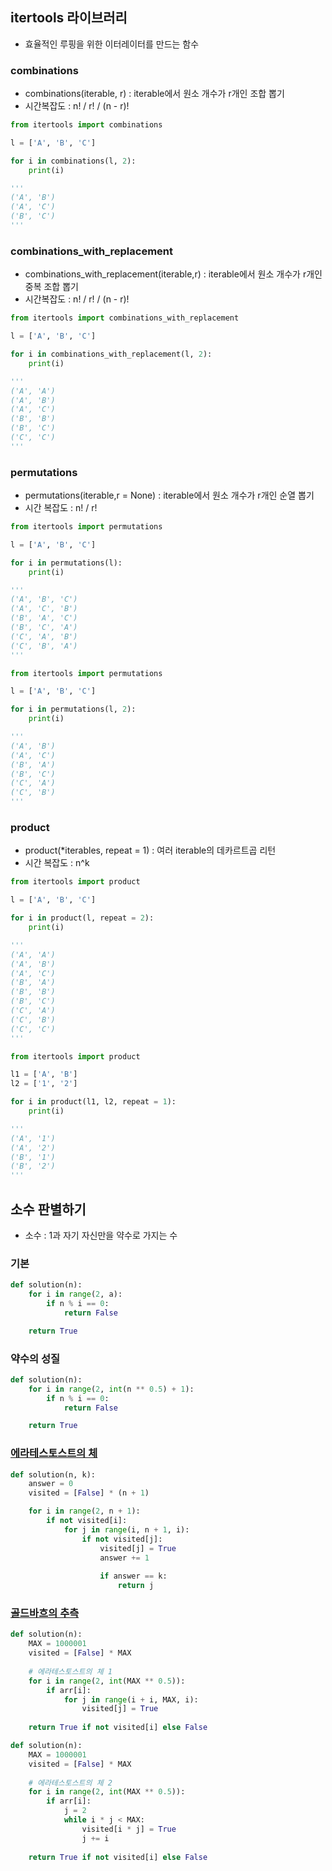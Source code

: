 ## itertools 라이브러리
- 효율적인 루핑을 위한 이터레이터를 만드는 함수

### combinations
- combinations(iterable, r) : iterable에서 원소 개수가 r개인 조합 뽑기
- 시간복잡도 : n! / r! / (n - r)!
```python
from itertools import combinations

l = ['A', 'B', 'C']

for i in combinations(l, 2):
    print(i)

'''
('A', 'B')
('A', 'C')
('B', 'C')
'''
```

### combinations_with_replacement
- combinations_with_replacement(iterable,r) : iterable에서 원소 개수가 r개인 중복 조합 뽑기
- 시간복잡도 : n! / r! / (n - r)!
```python
from itertools import combinations_with_replacement

l = ['A', 'B', 'C']

for i in combinations_with_replacement(l, 2):
    print(i)

'''
('A', 'A')
('A', 'B')
('A', 'C')
('B', 'B')
('B', 'C')
('C', 'C')
'''
```

### permutations
- permutations(iterable,r = None) : iterable에서 원소 개수가 r개인 순열 뽑기
- 시간 복잡도 : n! / r!
```python
from itertools import permutations

l = ['A', 'B', 'C']

for i in permutations(l):
    print(i)

'''
('A', 'B', 'C')
('A', 'C', 'B')
('B', 'A', 'C')
('B', 'C', 'A')
('C', 'A', 'B')
('C', 'B', 'A')
'''
```
```python
from itertools import permutations

l = ['A', 'B', 'C']

for i in permutations(l, 2):
    print(i)

'''
('A', 'B')
('A', 'C')
('B', 'A')
('B', 'C')
('C', 'A')
('C', 'B')
'''
```

### product
- product(*iterables, repeat = 1) : 여러 iterable의 데카르트곱 리턴
- 시간 복잡도 : n^k
```python
from itertools import product

l = ['A', 'B', 'C']

for i in product(l, repeat = 2):
	print(i)

'''
('A', 'A')
('A', 'B')
('A', 'C')
('B', 'A')
('B', 'B')
('B', 'C')
('C', 'A')
('C', 'B')
('C', 'C')
'''
```
```python
from itertools import product

l1 = ['A', 'B']
l2 = ['1', '2']

for i in product(l1, l2, repeat = 1):
    print(i)

'''
('A', '1')
('A', '2')
('B', '1')
('B', '2')
'''
```

## 소수 판별하기
- 소수 : 1과 자기 자신만을 약수로 가지는 수
### 기본
```python
def solution(n):
    for i in range(2, a):
        if n % i == 0:
            return False

    return True
```

### 약수의 성질
```python
def solution(n):
    for i in range(2, int(n ** 0.5) + 1):
        if n % i == 0:
            return False

    return True
```

### [에라테스토스트의 체](https://www.acmicpc.net/problem/2960)
```python
def solution(n, k):
    answer = 0
    visited = [False] * (n + 1)

    for i in range(2, n + 1):
        if not visited[i]:
            for j in range(i, n + 1, i):
                if not visited[j]:
                    visited[j] = True
                    answer += 1
        
                    if answer == k:
                        return j
```

### [골드바흐의 추측](https://www.acmicpc.net/problem/6588)
```python
def solution(n):
    MAX = 1000001
    visited = [False] * MAX
    
    # 에라테스토스트의 체 1
    for i in range(2, int(MAX ** 0.5)):
        if arr[i]:
            for j in range(i + i, MAX, i):
                visited[j] = True
    
    return True if not visited[i] else False
```
```python
def solution(n):
    MAX = 1000001
    visited = [False] * MAX
    
    # 에라테스토스트의 체 2
    for i in range(2, int(MAX ** 0.5)):
        if arr[i]:
            j = 2
            while i * j < MAX:
                visited[i * j] = True
                j += i
    
    return True if not visited[i] else False
```